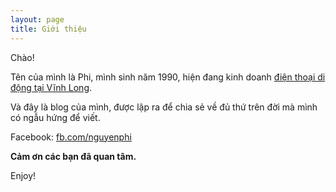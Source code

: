 ```yaml
---
layout: page
title: Giới thiệu
---
```


Chào!

Tên của mình là Phi, mình sinh năm 1990, hiện đang kinh doanh [điện thoại di động tại Vĩnh Long](http://duongphi.com/).

Và đây là blog của mình, được lập ra để chia sẻ về đủ thứ trên đời mà mình có ngẫu hứng để viết. 

Facebook: [fb.com/nguyenphi](http://fb.com/nguyenphi)

**Cảm ơn các bạn đã quan tâm.**

Enjoy!
